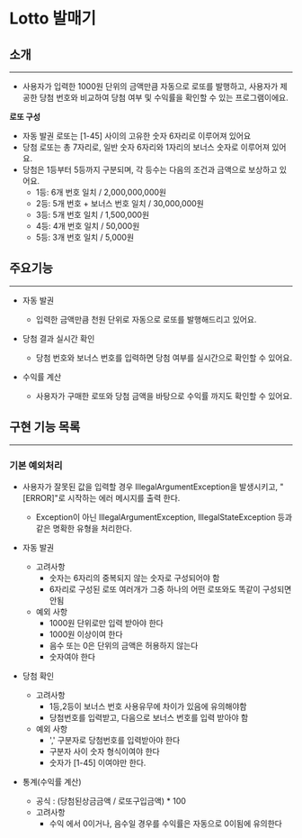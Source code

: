 # Lotto 발매기

## 소개 

---

- 사용자가 입력한 1000원 단위의 금액만큼 자동으로 로또를 발행하고, 사용자가 제공한 당첨 번호와 비교하여 당첨 여부 및 수익률을 확인할 수 있는 프로그램이에요.

**로또 구성**
- 자동 발권 로또는 [1-45] 사이의 고유한 숫자 6자리로 이루어져 있어요
- 당첨 로또는 총 7자리로, 일반 숫자 6자리와 1자리의 보너스 숫자로 이루어져 있어요.
- 당첨은 1등부터 5등까지 구분되며, 각 등수는 다음의 조건과 금액으로 보상하고 있어요.
  - 1등: 6개 번호 일치 / 2,000,000,000원
  - 2등: 5개 번호 + 보너스 번호 일치 / 30,000,000원
  - 3등: 5개 번호 일치 / 1,500,000원
  - 4등: 4개 번호 일치 / 50,000원
  - 5등: 3개 번호 일치 / 5,000원
  
## 주요기능

---

- 자동 발권
  - 입력한 금액만큼 천원 단위로 자동으로 로또를 발행해드리고 있어요.

- 당첨 결과 실시간 확인
  - 당첨 번호와 보너스 번호를 입력하면 당첨 여부를 실시간으로 확인할 수 있어요.  

- 수익률 계산 
  - 사용자가 구매한 로또와 당첨 금액을 바탕으로 수익률 까지도 확인할 수 있어요.

## 구현 기능 목록

---

### 기본 예외처리
- 사용자가 잘못된 값을 입력할 경우 IllegalArgumentException을 발생시키고, "[ERROR]"로 시작하는 에러 메시지를 출력 한다.
  - Exception이 아닌 IllegalArgumentException, IllegalStateException 등과 같은 명확한 유형을 처리한다.


- 자동 발권
  - 고려사항
    - 숫자는 6자리의 중복되지 않는 숫자로 구성되어야 함
    - 6자리로 구성된 로또 여러개가 그중 하나의 어떤 로또와도 똑같이 구성되면 안됨
  - 예외 사항
    - 1000원 단위로만 입력 받아야 한다
    - 1000원 이상이여 한다
    - 음수 또는 0은 단위의 금액은 허용하지 않는다
    - 숫자여야 한다

- 당첨 확인
  - 고려사항
    - 1등,2등이 보너스 번호 사용유무에 차이가 있음에 유의해야함
    - 당첨번호를 입력받고, 다음으로 보너스 번호를 입력 받아야 함
  - 예외 사항
    - ',' 구분자로 당첨번호를 입력받아야 한다
    - 구분자 사이 숫자 형식이여야 한다
    - 숫자가 [1-45] 이여야만 한다.

- 통계(수익률 계산)
  - 공식 : (당첨된상금금액 / 로또구입금액) * 100
  - 고려사항
    - 수익 에서 0이거나, 음수일 경우를 수익률은 자동으로 0이됨에 유의한다 




